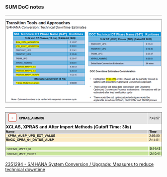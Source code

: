 ### SUM DoC notes

------

![image-20210914125140779](HANA%20SUM%20DoC.assets/image-20210914125140779-16316455039875.png)



-----



![image-20210914125229736](HANA%20SUM%20DoC.assets/image-20210914125229736.png)

[2351294 - S/4HANA System Conversion / Upgrade: Measures to reduce technical downtime](https://launchpad.support.sap.com/#/notes/2351294)





